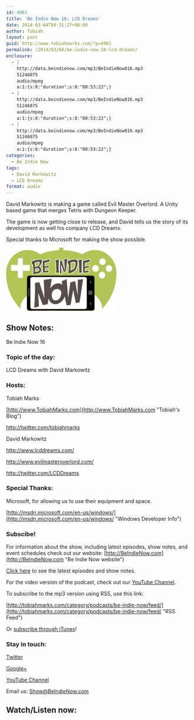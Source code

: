 ```yaml
---
id: 4961
title: 'Be Indie Now 16: LCD Dreams'
date: 2014-03-04T09:31:27+00:00
author: Tobiah
layout: post
guid: http://www.tobiahmarks.com/?p=4961
permalink: /2014/03/04/be-indie-now-16-lcd-dreams/
enclosure:
  - |
    http://data.beindienow.com/mp3/BeIndieNow016.mp3
    51246075
    audio/mpeg
    a:1:{s:8:"duration";s:8:"00:53:22";}
  - |
    http://data.beindienow.com/mp3/BeIndieNow016.mp3
    51246075
    audio/mpeg
    a:1:{s:8:"duration";s:8:"00:53:22";}
  - |
    http://data.beindienow.com/mp3/BeIndieNow016.mp3
    51246075
    audio/mpeg
    a:1:{s:8:"duration";s:8:"00:53:22";}
categories:
  - Be Indie Now
tags:
  - David Markowitz
  - LCD Dreams
format: audio
---
```

David Markowitz is making a game called Evil Master Overlord. A Unity based game that merges Tetris with Dungeon Keeper.

The game is now getting close to release, and David tells us the story of its development as well his company LCD Dreams.

Special thanks to Microsoft for making the show possible.

<img alt="Be Indie Now Episode 16" src="/assets/2013/10/BeIndyNowLogo-512h-300x173.png?resize=300%2C172" width="300" height="172" data-recalc-dims="1" />

## Show Notes:

Be Indie Now 16

### Topic of the day:

LCD Dreams with David Markowitz

<!--more-->

### Hosts:

Tobiah Marks
  
[http://www.TobiahMarks.com](http://www.TobiahMarks.com "Tobiah's Blog")
  
<a title="Tobiah Twitter" href="http://twitter.com/tobiahmarks" target="_blank">http://twitter.com/tobiahmarks</a>

David Markowitz
  
<a href="http://www.lcddreams.com/" target="_blank">http://www.lcddreams.com/</a>
  
<a href="http://www.evilmasteroverlord.com/" target="_blank">http://www.evilmasteroverlord.com/</a>
  
<a href="http://twitter.com/LCDDreams" target="_blank">http://twitter.com/LCDDreams</a>

### Special Thanks:

Microsoft, for allowing us to use their equipment and space.
  
[http://msdn.microsoft.com/en-us/windows/](http://msdn.microsoft.com/en-us/windows/ "Windows Developer Info")

### Subscibe!

For information about the show, including latest episodes, show notes, and event schedules check out our website: [http://BeIndieNow.com](http://BeIndieNow.com "Be Indie Now website")

[Click here](http://tobiahmarks.com/category/podcasts/be-indie-now/ "Be Indie Now episodes and show notes") to see the latest episodes and show notes.

For the video version of the podcast, check out our <a title="YouTube" href="http://www.youtube.com/channel/UCW6QQfnk1In7woq619zgD0g" target="_blank">YouTube Channel</a>.

To subscribe to the mp3 version using RSS, use this link:
  
[http://tobiahmarks.com/category/podcasts/be-indie-now/feed/](http://tobiahmarks.com/category/podcasts/be-indie-now/feed/ "RSS Feed")
  
Or <a title="iTunes" href="https://itunes.apple.com/us/podcast/be-indie-now/id734501818 " target="_blank">subscribe through iTunes</a>!

### Stay in touch:

<a title="Twitter" href="http://twitter.com/BeIndieNow" target="_blank">Twitter</a>
  
<a href="https://plus.google.com/105885018850238693949" target="_blank" rel="publisher">Google+</a>
  
<a title="YouTube" href="http://www.youtube.com/channel/UCW6QQfnk1In7woq619zgD0g" target="_blank">YouTube Channel</a>
  
Email us: <Show@BeIndieNow.com>

## Watch/Listen now: